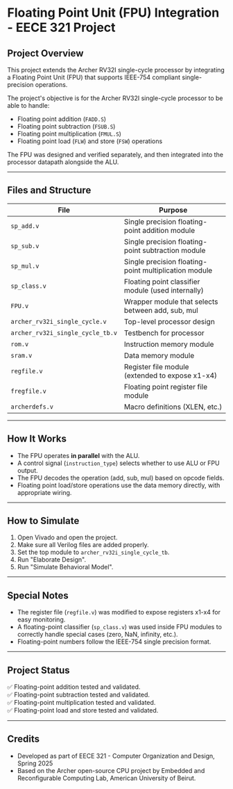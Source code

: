 # Floating Point Unit (FPU) Integration - EECE 321 Project

## Project Overview

This project extends the Archer RV32I single-cycle processor by integrating a Floating Point Unit (FPU) that supports IEEE-754 compliant single-precision operations.

The project's objective is for the Archer RV32I single-cycle processor to be able to handle:
- Floating point addition (`FADD.S`)
- Floating point subtraction (`FSUB.S`)
- Floating point multiplication (`FMUL.S`)
- Floating point load (`FLW`) and store (`FSW`) operations

The FPU was designed and verified separately, and then integrated into the processor datapath alongside the ALU.

---

## Files and Structure

| File | Purpose |
|-----|---------|
| `sp_add.v` | Single precision floating-point addition module |
| `sp_sub.v` | Single precision floating-point subtraction module |
| `sp_mul.v` | Single precision floating-point multiplication module |
| `sp_class.v` | Floating point classifier module (used internally) |
| `FPU.v` | Wrapper module that selects between add, sub, mul |
| `archer_rv32i_single_cycle.v` | Top-level processor design |
| `archer_rv32i_single_cycle_tb.v` | Testbench for processor |
| `rom.v` | Instruction memory module |
| `sram.v` | Data memory module |
| `regfile.v` | Register file module (extended to expose x1-x4) |
| `fregfile.v` | Floating point register file module |
| `archerdefs.v` | Macro definitions (XLEN, etc.) |


---

## How It Works

- The FPU operates **in parallel** with the ALU.
- A control signal (`instruction_type`) selects whether to use ALU or FPU output.
- The FPU decodes the operation (add, sub, mul) based on opcode fields.
- Floating point load/store operations use the data memory directly, with appropriate wiring.

---

## How to Simulate

1. Open Vivado and open the project.
2. Make sure all Verilog files are added properly.
3. Set the top module to `archer_rv32i_single_cycle_tb`.
4. Run "Elaborate Design".
5. Run "Simulate Behavioral Model".

---


## Special Notes

- The register file (`regfile.v`) was modified to expose registers x1-x4 for easy monitoring.
- A floating-point classifier (`sp_class.v`) was used inside FPU modules to correctly handle special cases (zero, NaN, infinity, etc.).
- Floating-point numbers follow the IEEE-754 single precision format.

---

## Project Status

✅ Floating-point addition tested and validated.  
✅ Floating-point subtraction tested and validated.  
✅ Floating-point multiplication tested and validated.  
✅ Floating-point load and store tested and validated.

---

## Credits

- Developed as part of EECE 321 - Computer Organization and Design, Spring 2025
- Based on the Archer open-source CPU project by Embedded and Reconfigurable Computing Lab, American University of Beirut.

